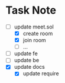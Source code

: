 # Task Note

- [ ] update meet.sol
    - [x] create room
    - [x] join room
    - [ ] ...

- [ ] update fe
- [ ] update be
- [x] update docs
    - [x] update require